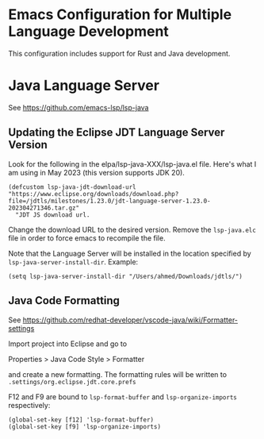 # Emacs Configuration for Multiple Language Development

This configuration includes support for Rust and Java development.

# Java Language Server

See https://github.com/emacs-lsp/lsp-java

## Updating the Eclipse JDT Language Server Version

Look for the following in the elpa/lsp-java-XXX/lsp-java.el file. Here's what I am using in May 2023 (this version supports JDK 20).

```
(defcustom lsp-java-jdt-download-url "https://www.eclipse.org/downloads/download.php?file=/jdtls/milestones/1.23.0/jdt-language-server-1.23.0-202304271346.tar.gz"
  "JDT JS download url.
```

Change the download URL to the desired version.  Remove the `lsp-java.elc` file in order to force emacs to recompile the file.

Note that the Language Server will be installed in the location specified by `lsp-java-server-install-dir`. Example:

```
(setq lsp-java-server-install-dir "/Users/ahmed/Downloads/jdtls/")
```

## Java Code Formatting

See https://github.com/redhat-developer/vscode-java/wiki/Formatter-settings

Import project into Eclipse and go to 

Properties > Java Code Style > Formatter 

and create a new formatting.  The formatting rules will be written to `.settings/org.eclipse.jdt.core.prefs`

F12 and F9 are bound to `lsp-format-buffer` and `lsp-organize-imports` respectively:

```
(global-set-key [f12] 'lsp-format-buffer)
(global-set-key [f9] 'lsp-organize-imports)
```
